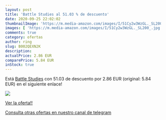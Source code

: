 ```yaml
---
layout: post
title: 'Battle Studies al 51.03 % de descuento'
date: 2020-09-25 22:02:02
thumbnailImage: 'https://m.media-amazon.com/images/I/51Cy2w3WzGL._SL200_.jpg'
images: [ 'https://m.media-amazon.com/images/I/51Cy2w3WzGL._SL200_.jpg' ]
comments: true
category: ofertas
author: ring
slug: B002QEXN2K
description:
actualPrice: 2.86 EUR
comparePrice: 5.84 EUR
inStock: true
---
```


Está [Battle Studies](https://www.amazon.com/dp/B002QEXN2K/?tag=redken08-20) con 51.03 de descuento por 2.86 EUR (original: 5.84 EUR) en el siguiente enlace!

[![](https://m.media-amazon.com/images/I/51Cy2w3WzGL._SL200_.jpg)](https://www.amazon.com/dp/B002QEXN2K/?tag=redken08-20)

[Ver la oferta!!](https://www.amazon.com/dp/B002QEXN2K/?tag=redken08-20)

[Consulta otras ofertas en nuestro canal de telegram](https://t.me/s/ofertas25)
